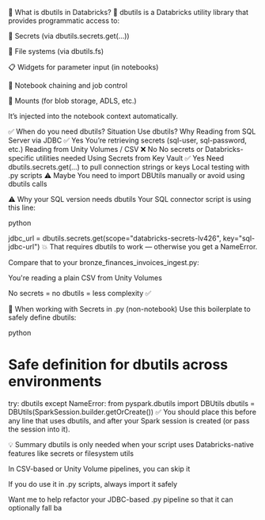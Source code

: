 🧠 What is dbutils in Databricks?
🔧 dbutils is a Databricks utility library that provides programmatic access to:

🔐 Secrets (via dbutils.secrets.get(...))

📂 File systems (via dbutils.fs)

📋 Widgets for parameter input (in notebooks)

🔄 Notebook chaining and job control

📁 Mounts (for blob storage, ADLS, etc.)

It’s injected into the notebook context automatically.

✅ When do you need dbutils?
Situation	Use dbutils?	Why
Reading from SQL Server via JDBC	✅ Yes	You’re retrieving secrets (sql-user, sql-password, etc.)
Reading from Unity Volumes / CSV	❌ No	No secrets or Databricks-specific utilities needed
Using Secrets from Key Vault	✅ Yes	Need dbutils.secrets.get(...) to pull connection strings or keys
Local testing with .py scripts	⚠️ Maybe	You need to import DBUtils manually or avoid using dbutils calls

⚠️ Why your SQL version needs dbutils
Your SQL connector script is using this line:

python

jdbc_url = dbutils.secrets.get(scope="databricks-secrets-lv426", key="sql-jdbc-url")
💥 That requires dbutils to work — otherwise you get a NameError.

Compare that to your bronze_finances_invoices_ingest.py:

You're reading a plain CSV from Unity Volumes

No secrets = no dbutils = less complexity ✅

🧰 When working with Secrets in .py (non-notebook)
Use this boilerplate to safely define dbutils:

python

# Safe definition for dbutils across environments
try:
    dbutils
except NameError:
    from pyspark.dbutils import DBUtils
    dbutils = DBUtils(SparkSession.builder.getOrCreate())
✅ You should place this before any line that uses dbutils, and after your Spark session is created (or pass the session into it).

💡 Summary
dbutils is only needed when your script uses Databricks-native features like secrets or filesystem utils

In CSV-based or Unity Volume pipelines, you can skip it

If you do use it in .py scripts, always import it safely

Want me to help refactor your JDBC-based .py pipeline so that it can optionally fall ba